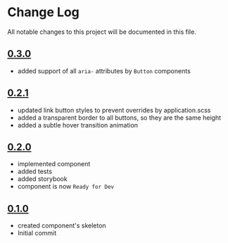 # Change Log

All notable changes to this project will be documented in this file.

## [0.3.0](https://github.com/code-dot-org/code-dot-org/pull/58469)

* added support of all `aria-` attributes by `Button` components

## [0.2.1](https://github.com/code-dot-org/code-dot-org/pull/57764)

* updated link button styles to prevent overrides by application.scss
* added a transparent border to all buttons, so they are the same height
* added a subtle hover transition animation

## [0.2.0](https://github.com/code-dot-org/code-dot-org/pull/56925)

* implemented component
* added tests
* added storybook
* component is now ```Ready for Dev```

## [0.1.0](https://github.com/code-dot-org/code-dot-org/pull/54285)

* created component's skeleton
* Initial commit
